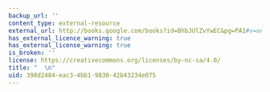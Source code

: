 ```yaml
---
backup_url: ''
content_type: external-resource
external_url: http://books.google.com/books?id=BhbJUlZvYwEC&pg=PA1#v=onepage&q=of%20spirals%20and%20layers&f=false
has_external_licence_warning: true
has_external_license_warning: true
is_broken: ''
license: https://creativecommons.org/licenses/by-nc-sa/4.0/
title: "  \n"
uid: 398d2484-eac3-4bb1-9830-42b43234e075
---
```

